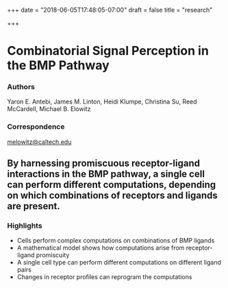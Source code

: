 +++
date = "2018-06-05T17:48:05-07:00"
draft = false
title = "research"

+++
# Combinatorial Signal Perception in the BMP Pathway

### Authors 

Yaron E. Antebi, James M. Linton, Heidi Klumpe, Christina Su, Reed McCardell, Michael B. Elowitz 

### Correspondence 

melowitz@caltech.edu 

## By harnessing promiscuous receptor-ligand interactions in the BMP pathway, a single cell can perform different computations, depending on which combinations of receptors and ligands are present.

### Highlights 

* Cells perform complex computations on combinations of BMP ligands
* A mathematical model shows how computations arise from receptor-ligand promiscuity
* A single cell type can perform different computations on different ligand pairs
* Changes in receptor profiles can reprogram the computations